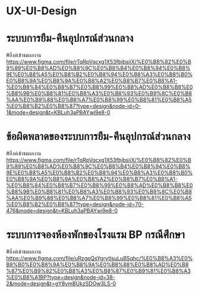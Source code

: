 # UX-UI-Design
# ระบบการยืม-คืนอุปกรณ์ส่วนกลาง
#ลิ้งค์เข้าชมผลงาน
  https://www.figma.com/file/rTqRpVqcxg1X53fbjbsiiX/%E0%B8%82%E0%B9%89%E0%B8%AD%E0%B8%9C%E0%B8%B4%E0%B8%94%E0%B8%9E%E0%B8%A5%E0%B8%B2%E0%B8%94%E0%B8%A3%E0%B8%B0%E0%B8%9A%E0%B8%9A%E0%B8%A2%E0%B8%B7%E0%B8%A1-%E0%B8%84%E0%B8%B7%E0%B8%99%E0%B8%AD%E0%B8%B8%E0%B8%9B%E0%B8%81%E0%B8%A3%E0%B8%93%E0%B9%8C%E0%B8%AA%E0%B9%88%E0%B8%A7%E0%B8%99%E0%B8%81%E0%B8%A5%E0%B8%B2%E0%B8%87?type=design&node-id=0-1&mode=design&t=KBLuh3aPBAYwi9e8-0
# ข้อผิดพลาดของระบบการยืม-คืนอุปกรณ์ส่วนกลาง
#ลิ้งค์เข้าชมผลงาน
  https://www.figma.com/file/rTqRpVqcxg1X53fbjbsiiX/%E0%B8%82%E0%B9%89%E0%B8%AD%E0%B8%9C%E0%B8%B4%E0%B8%94%E0%B8%9E%E0%B8%A5%E0%B8%B2%E0%B8%94%E0%B8%A3%E0%B8%B0%E0%B8%9A%E0%B8%9A%E0%B8%A2%E0%B8%B7%E0%B8%A1-%E0%B8%84%E0%B8%B7%E0%B8%99%E0%B8%AD%E0%B8%B8%E0%B8%9B%E0%B8%81%E0%B8%A3%E0%B8%93%E0%B9%8C%E0%B8%AA%E0%B9%88%E0%B8%A7%E0%B8%99%E0%B8%81%E0%B8%A5%E0%B8%B2%E0%B8%87?type=design&node-id=70-476&mode=design&t=KBLuh3aPBAYwi9e8-0
# ระบบการจองห้องพักของโรงแรม BP กรณีศึกษา
#ลิ้งค์เข้าชมผลงาน
  https://www.figma.com/file/uRzgpQsYgrytIsuLuBSqhc/%E0%B8%A3%E0%B8%B0%E0%B8%9A%E0%B8%9A%E0%B8%88%E0%B8%AD%E0%B8%87%E0%B9%82%E0%B8%A3%E0%B8%87%E0%B9%81%E0%B8%A3%E0%B8%A1BP?type=design&node-id=38-2&mode=design&t=gY8vmBUkzSDOw3LS-0
